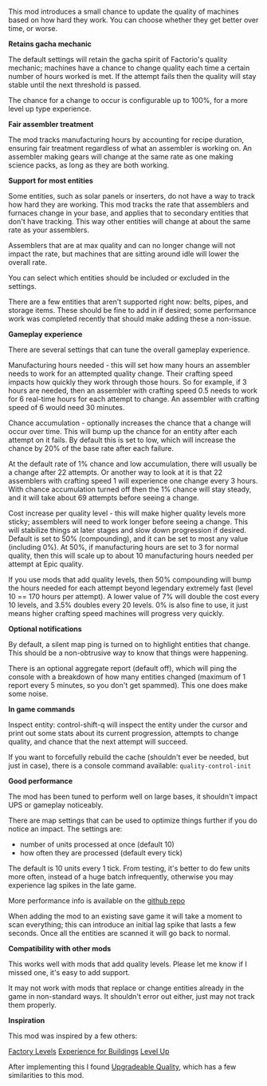 This mod introduces a small chance to update the quality of machines based on how hard they work. You can choose whether they get better over time, or worse.

**Retains gacha mechanic**

The default settings will retain the gacha spirit of Factorio's quality mechanic; machines have a chance to change quality each time a certain number of hours worked is met. If the attempt fails then the quality will stay stable until the next threshold is passed.

The chance for a change to occur is configurable up to 100%, for a more level up type experience.

**Fair assembler treatment**

The mod tracks manufacturing hours by accounting for recipe duration, ensuring fair treatment regardless of what an assembler is working on. An assembler making gears will change at the same rate as one making science packs, as long as they are both working.

**Support for most entities**

Some entities, such as solar panels or inserters, do not have a way to track how hard they are working. This mod tracks the rate that assemblers and furnaces change in your base, and applies that to secondary entities that don't have tracking. This way other entities will change at about the same rate as your assemblers.

Assemblers that are at max quality and can no longer change will not impact the rate, but machines that are sitting around idle will lower the overall rate.

You can select which entities should be included or excluded in the settings.

There are a few entities that aren't supported right now: belts, pipes, and storage items. These should be fine to add in if desired; some performance work was completed recently that should make adding these a non-issue.

**Gameplay experience**

There are several settings that can tune the overall gameplay experience.

Manufacturing hours needed - this will set how many hours an assembler needs to work for an attempted quality change. Their crafting speed impacts how quickly they work through those hours. So for example, if 3 hours are needed, then an assembler with crafting speed 0.5 needs to work for 6 real-time hours for each attempt to change. An assembler with crafting speed of 6 would need 30 minutes.

Chance accumulation - optionally increases the chance that a change will occur over time. This will bump up the chance for an entity after each attempt on it fails. By default this is set to low, which will increase the chance by 20% of the base rate after each failure.

At the default rate of 1% chance and low accumulation, there will usually be a change after 22 attempts. Or another way to look at it is that 22 assemblers with crafting speed 1 will experience one change every 3 hours. With chance accumulation turned off then the 1% chance will stay steady, and it will take about 69 attempts before seeing a change.

Cost increase per quality level - this will make higher quality levels more sticky; assemblers will need to work longer before seeing a change. This will stabilize things at later stages and slow down progression if desired. Default is set to 50% (compounding), and it can be set to most any value (including 0%). At 50%, if manufacturing hours are set to 3 for normal quality, then this will scale up to about 10 manufacturing hours needed per attempt at Epic quality.

If you use mods that add quality levels, then 50% compounding will bump the hours needed for each attempt beyond legendary extremely fast (level 10 == 170 hours per attempt). A lower value of 7% will double the cost every 10 levels, and 3.5% doubles every 20 levels. 0% is also fine to use, it just means higher crafting speed machines will progress very quickly.

**Optional notifications**

By default, a silent map ping is turned on to highlight entities that change. This should be a non-obtrusive way to know that things were happening.

There is an optional aggregate report (default off), which will ping the console with a breakdown of how many entities changed (maximum of 1 report every 5 minutes, so you don't get spammed). This one does make some noise.

**In game commands**

Inspect entity: control-shift-q will inspect the entity under the cursor and print out some stats about its current progression, attempts to change quality, and chance that the next attempt will succeed.

If you want to forcefully rebuild the cache (shouldn't ever be needed, but just in case), there is a console command available: `quality-control-init`

**Good performance**

The mod has been tuned to perform well on large bases, it shouldn't impact UPS or gameplay noticeably.

There are map settings that can be used to optimize things further if you do notice an impact. The settings are:
- number of units processed at once (default 10)
- how often they are processed (default every tick)

The default is 10 units every 1 tick. From testing, it's better to do few units more often, instead of a huge batch infrequently, otherwise you may experience lag spikes in the late game.

More performance info is available on the [github repo](https://github.com/aarons/factorio-quality-control)

When adding the mod to an existing save game it will take a moment to scan everything; this can introduce an initial lag spike that lasts a few seconds. Once all the entities are scanned it will go back to normal.

**Compatibility with other mods**

This works well with mods that add quality levels. Please let me know if I missed one, it's easy to add support.

It may not work with mods that replace or change entities already in the game in non-standard ways. It shouldn't error out either, just may not track them properly.

**Inspiration**

This mod was inspired by a few others:

[Factory Levels](https://mods.factorio.com/mod/factory-levels)
[Experience for Buildings](https://mods.factorio.com/mod/xp-for-buildings)
[Level Up](https://mods.factorio.com/mod/levelup)

After implementing this I found [Upgradeable Quality](https://mods.factorio.com/mod/upgradeable-quality), which has a few similarities to this mod.
